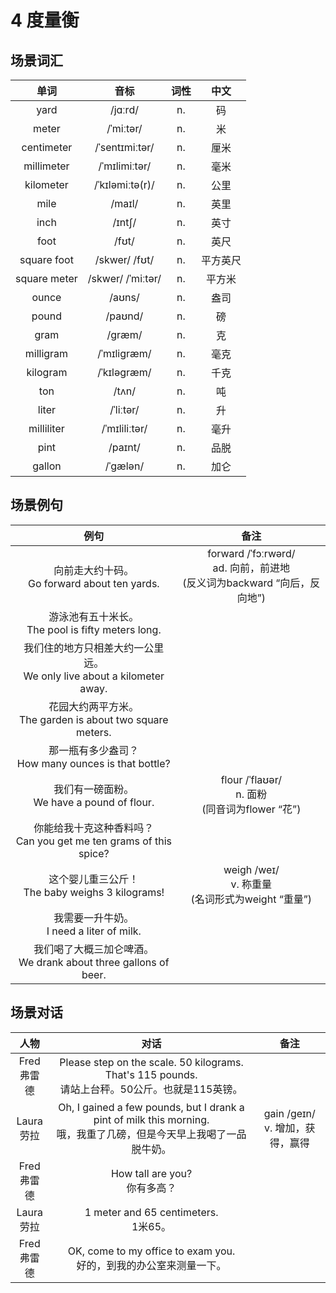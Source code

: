 # 4 度量衡

## 场景词汇

|     单词     |       音标        | 词性 |   中文   |
| :----------: | :---------------: | :--: | :------: |
|     yard     |      /jɑːrd/      |  n.  |    码    |
|    meter     |     /ˈmiːtər/     |  n.  |    米    |
|  centimeter  |  /ˈsentɪmiːtər/   |  n.  |   厘米   |
|  millimeter  |   /ˈmɪlimiːtər/   |  n.  |   毫米   |
|  kilometer   |  /ˈkɪləmiːtə(r)/  |  n.  |   公里   |
|     mile     |      /maɪl/       |  n.  |   英里   |
|     inch     |      /ɪntʃ/       |  n.  |   英寸   |
|     foot     |       /fʊt/       |  n.  |   英尺   |
| square foot  |   /skwer/ /fʊt/   |  n.  | 平方英尺 |
| square meter | /skwer/ /ˈmiːtər/ |  n.  |  平方米  |
|    ounce     |      /aʊns/       |  n.  |   盎司   |
|    pound     |      /paʊnd/      |  n.  |    磅    |
|     gram     |      /ɡræm/       |  n.  |    克    |
|  milligram   |    /ˈmɪliɡræm/    |  n.  |   毫克   |
|   kilogram   |    /ˈkɪləɡræm/    |  n.  |   千克   |
|     ton      |       /tʌn/       |  n.  |    吨    |
|    liter     |     /ˈliːtər/     |  n.  |    升    |
|  milliliter  |   /ˈmɪliliːtər/   |  n.  |   毫升   |
|     pint     |      /paɪnt/      |  n.  |   品脱   |
|    gallon    |     /ˈɡælən/      |  n.  |   加仑   |

## 场景例句

|                             例句                             |                             备注                             |
| :----------------------------------------------------------: | :----------------------------------------------------------: |
|      向前走大约十码。<br />Go forward about ten yards.       | forward /ˈfɔːrwərd/<br />ad. 向前，前进地<br />(反义词为backward “向后，反向地”) |
|    游泳池有五十米长。<br />The pool is fifty meters long.    |                                                              |
| 我们住的地方只相差大约一公里远。<br />We only live about a kilometer away. |                                                              |
| 花园大约两平方米。<br />The garden is about two square meters. |                                                              |
|   那一瓶有多少盎司？<br />How many ounces is that bottle?    |                                                              |
|       我们有一磅面粉。<br />We have a pound of flour.        |   flour /ˈflaʊər/<br />n. 面粉<br />(同音词为flower “花”)    |
| 你能给我十克这种香料吗？<br />Can you get me ten grams of this spice? |                                                              |
|     这个婴儿重三公斤！<br />The baby weighs 3 kilograms!     |  weigh /weɪ/<br />v. 称重量<br />(名词形式为weight “重量”)   |
|        我需要一升牛奶。<br />I need a liter of milk.         |                                                              |
| 我们喝了大概三加仑啤酒。<br />We drank about three gallons of beer. |                                                              |

## 场景对话

|       人物       |                             对话                             |                 备注                 |
| :--------------: | :----------------------------------------------------------: | :----------------------------------: |
| Fred<br />弗雷德 | Please step on the scale. 50 kilograms. That's 115 pounds.<br />请站上台秤。50公斤。也就是115英镑。 |                                      |
| Laura<br />劳拉  | Oh, I gained a few pounds, but I drank a pint of milk this morning.<br />哦，我重了几磅，但是今天早上我喝了一品脱牛奶。 | gain /ɡeɪn/<br />v. 增加，获得，赢得 |
| Fred<br />弗雷德 |              How tall are you?<br />你有多高？               |                                      |
| Laura<br />劳拉  |           1 meter and 65 centimeters.<br />1米65。           |                                      |
| Fred<br />弗雷德 | OK, come to my office to exam you.<br />好的，到我的办公室来测量一下。 |                                      |